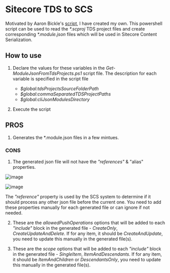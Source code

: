 # Sitecore TDS to SCS

Motivated by Aaron Bickle's [script](https://gist.github.com/bic742/f77783c643420b704535d88fcbb5b18e), I have created my own.
This powershell script can be used to read the _*.scproj_ TDS project files and create corresponding _*.module.json_ files which will be used in Sitecore Content Serialization.

## How to use
1. Declare the values for these variables in the _Get-ModuleJsonFromTdsProjects.ps1_ script file. The description for each variable is specified in the script file

   - _$global:tdsProjectsSourceFolderPath_
   - _$global:commaSeparatedTDSProjectPaths_
   - _$global:cliJsonModulesDirectory_
  
2. Execute the script

## PROS
1. Generates the *.module.json files in a few mintues.

### CONS
1. The generated json file will not have the _"references"_ & "alias" properties.
   
![image](https://github.com/joinsukesh/Sitecore_TDS_To_SCS/assets/24619393/14ea1fa6-b533-40ff-9a67-c4ba2b498fe4)



![image](https://github.com/joinsukesh/Sitecore_TDS_To_SCS/assets/24619393/2515ec6b-58f7-434c-aa54-cc4640859930)



The _"reference"_ property is used by the SCS system to determine if it should process any other json file before the current one. You need to add these properties manually for each generated file or can ignore if not needed.

2. These are the _allowedPushOperations_ options that will be added to each _"include"_ block in the generated file - _CreateOnly_, _CreateUpdateAndDelete_.
If for any item, it should be _CreateAndUpdate_, you need to update this manually in the generated file(s).

4. These are the _scope_ options that will be added to each _"include"_ block in the generated file - _SingleItem_, _ItemAndDescendants_.
If for any item, it should be _ItemAndChildren_ or _DescendantsOnly_, you need to update this manually in the generated file(s).
   
